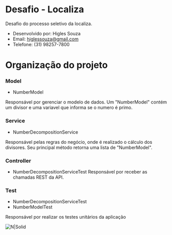 # Desafio - Localiza
Desafio do processo seletivo da localiza.

  - Desenvolvido por: Higles Souza
  - Email: higlessouza@gmail.com
  - Telefone: (31) 98257-7800

# Organização do projeto

### Model 
  - NumberModel

Responsável por gerenciar o modelo de dados. Um "NumberModel" contém um divisor e uma variavel que informa se o numero é primo.

### Service 
  - NumberDecompositionService

Responsável pelas regras do negócio, onde é realizado o cálculo dos divisores. Seu principal método retorna uma lista de "NumberModel".

### Controller 
  - NumberDecompositionServiceTest
Responsável por receber as chamadas REST da API. 

### Test
  - NumberDecompositionServiceTest
  - NumberModelTest

Responsável por realizar os testes unitários da aplicação

![N|Solid](https://i.ibb.co/yS0jNp3/testes.png)